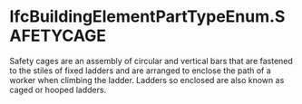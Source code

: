 IfcBuildingElementPartTypeEnum.SAFETYCAGE
=========================================
Safety cages are an assembly of circular and vertical bars that are fastened
to the stiles of fixed ladders and are arranged to enclose the path of a
worker when climbing the ladder. Ladders so enclosed are also known as caged
or hooped ladders.


